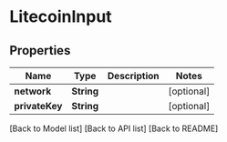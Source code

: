 # LitecoinInput

## Properties

| Name           | Type       | Description | Notes       |
| -------------- | ---------- | ----------- | ----------- |
| **network**    | **String** |             | \[optional] |
| **privateKey** | **String** |             | \[optional] |

\[Back to Model list] \[Back to API list] \[Back to README]
